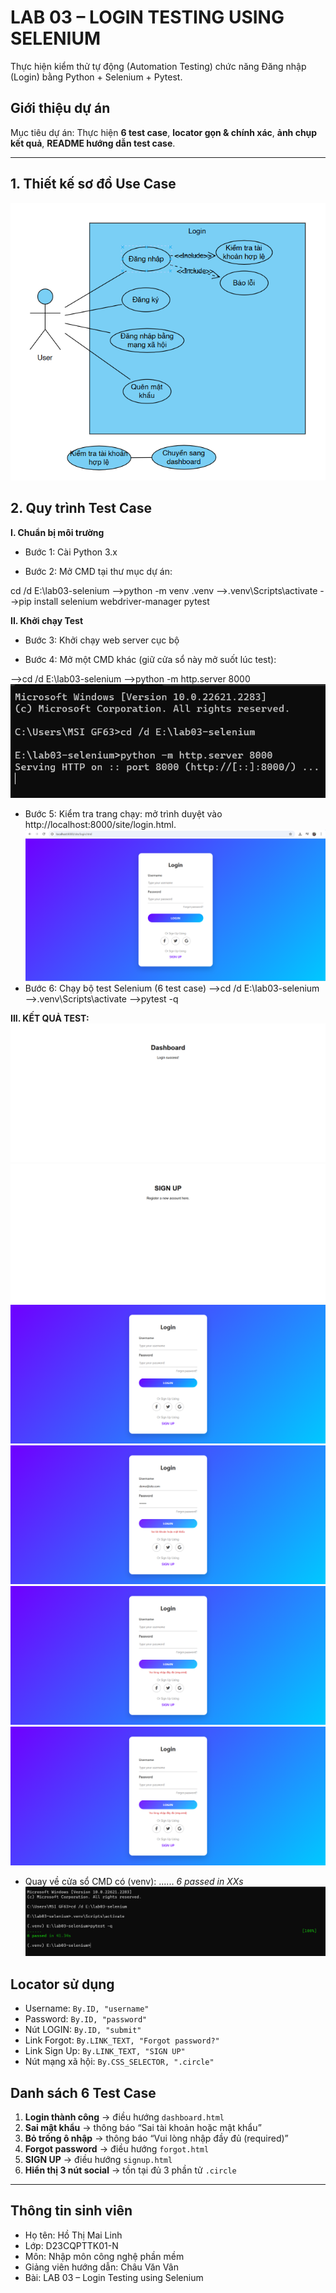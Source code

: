 # LAB 03 – LOGIN TESTING USING SELENIUM
Thực hiện kiểm thử tự động (Automation Testing) chức năng Đăng nhập (Login) bằng Python + Selenium + Pytest.
## Giới thiệu dự án

Mục tiêu dự án: Thực hiện **6 test case**, **locator gọn & chính xác**, **ảnh chụp kết quả**, **README hướng dẫn test case**.

---


## 1. Thiết kế sơ đồ Use Case

![Use Case](PICTURES/USECASE.png)

## 2. Quy trình Test Case
**I. Chuẩn bị môi trường**

- Bước 1: Cài Python 3.x 

- Bước 2: Mở CMD tại thư mục dự án:

cd /d E:\lab03-selenium
-->python -m venv .venv
-->.venv\Scripts\activate
-->pip install selenium webdriver-manager pytest

**II. Khởi chạy Test**
- Bước 3: Khởi chạy web server cục bộ

- Bước 4: Mở một CMD khác (giữ cửa sổ này mở suốt lúc test):

-->cd /d E:\lab03-selenium
-->python -m http.server 8000
![TEST](PICTURES/test1.png)

- Bước 5: Kiểm tra trang chạy: mở trình duyệt vào http://localhost:8000/site/login.html.
![TEST](PICTURES/test2.png)
- Bước 6: Chạy bộ test Selenium (6 test case)
-->cd /d E:\lab03-selenium
-->.venv\Scripts\activate
-->pytest -q


**III. KẾT QUẢ TEST:**
![TEST](PICTURES/login_success.png)
![TEST](PICTURES/signup_link.png)
![TEST](PICTURES/social_buttons.png)
![TEST](PICTURES/wrong_password.png)
![TEST](PICTURES/empty_fields.png)
![TEST](PICTURES/empty_fields.png)
- Quay về cửa sổ CMD có (venv):
......
*6 passed in XXs*
![TEST](PICTURES/ketqua.png)



## Locator sử dụng
- Username: `By.ID, "username"`  
- Password: `By.ID, "password"`  
- Nút LOGIN: `By.ID, "submit"`  
- Link Forgot: `By.LINK_TEXT, "Forgot password?"`  
- Link Sign Up: `By.LINK_TEXT, "SIGN UP"`  
- Nút mạng xã hội: `By.CSS_SELECTOR, ".circle"`  


## Danh sách 6 Test Case
1. **Login thành công** → điều hướng `dashboard.html`  
2. **Sai mật khẩu** → thông báo “Sai tài khoản hoặc mật khẩu”  
3. **Bỏ trống ô nhập** → thông báo “Vui lòng nhập đầy đủ (required)”  
4. **Forgot password** → điều hướng `forgot.html`  
5. **SIGN UP** → điều hướng `signup.html`  
6. **Hiển thị 3 nút social** → tồn tại đủ 3 phần tử `.circle`


---

## Thông tin sinh viên
- Họ tên: Hồ Thị Mai Linh
- Lớp: D23CQPTTK01-N
- Môn: Nhập môn công nghệ phần mềm
- Giảng viên hướng dẫn: Châu Văn Vân
- Bài: LAB 03 – Login Testing using Selenium
